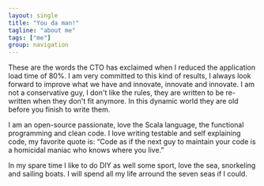 ```yaml
---
layout: single
title: "You da man!"
tagline: "about me"
tags: ["me"]
group: navigation
---
```

These are the words the CTO has exclaimed when I reduced the application load time of 80%. I am very committed to this kind of results, I always look forward to improve what we have and innovate, innovate and innovate. I am not a conservative guy, I don't like the rules, they are written to be re-written when they don't fit anymore. In this dynamic world they are old before you finish to write them.

I am an open-source passionate, love the Scala language, the functional programming and clean code. I love writing testable and self explaining code, my favorite quote is: “Code as if the next guy to maintain your code is a homicidal maniac who knows where you live.”

In my spare time I like to do DIY as well some sport, love the sea, snorkeling and sailing boats. I will spend all my life arround the seven seas if I could.